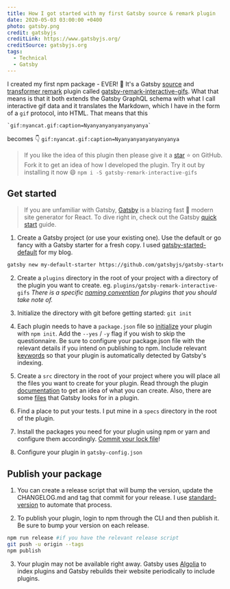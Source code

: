 ```yaml
---
title: How I got started with my first Gatsby source & remark plugin
date: 2020-05-03 03:00:00 +0400
photo: gatsby.png
credit: gatsbyjs
creditLink: https://www.gatsbyjs.org/
creditSource: gatsbyjs.org
tags:
  - Technical
  - Gatsby
---
```


I created my first npm package - EVER! :tada: It's a Gatsby [source][1] and [transformer remark][2] plugin
called [gatsby-remark-interactive-gifs][3].
What that means is that it both extends the Gatsby GraphQL schema with what I call interactive gif data
and it translates the Markdown, which I have in the form of a `gif` protocol, into HTML. That means that
this

```
`gif:nyancat.gif:caption=Nyanyanyanyanyanyanya`
```
becomes :point_down:
`gif:nyancat.gif:caption=Nyanyanyanyanyanyanya`

> If you like the idea of this plugin then please give it a [star][4] :star: on GitHub. Fork it to get an idea of how I
> developed the plugin. Try it out by installing it now :smile:
> `npm i -S gatsby-remark-interactive-gifs`

## Get started

> If you are unfamiliar with Gatsby, [Gatsby][5] is a blazing fast :rocket: modern site generator for React.
> To dive right in, check out the Gatsby [quick start][6] guide.

1. Create a Gatsby project (or use your existing one). Use the default or go fancy with a Gatsby starter for a fresh copy.
   I used [gatsby-started-default][9] for my blog.

```bash
gatsby new my-default-starter https://github.com/gatsbyjs/gatsby-starter-default
```

2. Create a `plugins` directory in the root of your project with a directory of the plugin you want to create.
   eg. `plugins/gatsby-remark-interactive-gifs`
   *There is a specific [naming convention][7] for plugins that you should take note of.*

3. Initialize the directory with git before getting started: `git init`

4. Each plugin needs to have a `package.json` file so [initialize][8] your plugin with `npm init`.
   Add the `--yes` / `-y` flag if you wish to skip the questionnaire.
   Be sure to configure your package.json file with the relevant details if you intend on publishing to npm.
   Include relevant [keywords][12] so that your plugin is automatically detected by Gatsby's indexing.

5. Create a `src` directory in the root of your project where you will place all the files you want to create for your plugin.
   Read through the plugin [documentation][10] to get an idea of what you can create. Also, there are some
   [files][13] that Gatsby looks for in a plugin.

6. Find a place to put your tests. I put mine in a `specs` directory in the root of the plugin.

7. Install the packages you need for your plugin using npm or yarn and configure them accordingly.
   [Commit your lock file][11]!

8. Configure your plugin in `gatsby-config.json`

## Publish your package

1. You can create a release script that will bump the version, update the CHANGELOG.md and tag that commit
   for your release. I use [standard-version][14] to automate that process.

2. To publish your plugin, login to npm through the CLI and then publish it. Be sure to bump your version on each release.

  ```bash
  npm run release #if you have the relevant release script
  git push -u origin --tags
  npm publish
  ```

3. Your plugin may not be available right away. Gatsby uses [Algolia][15] to index plugins and Gatsby rebuilds their website
   periodically to include plugins.


[1]:https://www.gatsbyjs.com/docs/integration-guide/source-plugin/
[2]:https://www.gatsbyjs.org/tutorial/remark-plugin-tutorial/
[3]:https://gifs.curiousprogrammer.dev
[4]:https://github.com/cbillowes/gatsby-remark-interactive-gifs
[5]:https://www.gatsbyjs.org/docs/
[6]:https://www.gatsbyjs.org/docs/quick-start/
[7]:https://www.gatsbyjs.org/docs/naming-a-plugin
[8]:https://docs.npmjs.com/creating-a-package-json-file
[9]:https://github.com/gatsbyjs/gatsby-starter-default
[10]:https://www.gatsbyjs.org/docs/what-is-a-plugin/
[11]:https://stackoverflow.com/questions/44552348/should-i-commit-yarn-lock-and-package-lock-json-files
[12]:https://www.gatsbyjs.org/contributing/submit-to-plugin-library/
[13]:https://www.gatsbyjs.org/docs/files-gatsby-looks-for-in-a-plugin/
[14]:https://github.com/conventional-changelog/standard-version
[15]:https://www.algolia.com/

